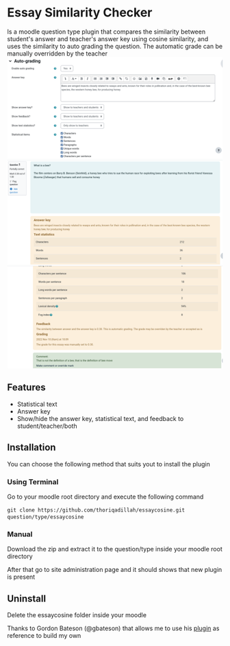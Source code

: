 # Essay Similarity Checker
Is a moodle question type plugin that compares the similarity between student's answer and teacher's answer key using cosine similarity, and uses the similarity to auto grading the question. The automatic grade can be manually overridden by the teacher
![preview1](pix/preview1.png)
![preview2](pix/preview2.png)
![preview3](pix/preview3.png)
## Features
- Statistical text
- Answer key
- Show/hide the answer key, statistical text, and feedback to student/teacher/both

## Installation
You can choose the following method that suits yout to install the plugin
### Using Terminal
Go to your moodle root directory and execute the following command
```
git clone https://github.com/thoriqadillah/essaycosine.git question/type/essaycosine
```
### Manual
Download the zip and extract it to the question/type inside your moodle root directory

After that go to site administration page and it should shows that new plugin is present

## Uninstall
Delete the essaycosine folder inside your moodle

Thanks to Gordon Bateson (@gbateson) that allows me to use his [plugin](https://github.com/gbateson/moodle-qtype_essayautograde) as reference to build my own